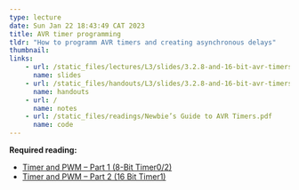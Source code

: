 ```yaml
---
type: lecture
date: Sun Jan 22 18:43:49 CAT 2023
title: AVR timer programming
tldr: "How to programm AVR timers and creating asynchronous delays"
thumbnail: 
links: 
    - url: /static_files/lectures/L3/slides/3.2.8-and-16-bit-avr-timers.pdf
      name: slides
    - url: /static_files/handouts/L3/slides/3.2.8-and-16-bit-avr-timers.pdf
      name: handouts
    - url: /
      name: notes
    - url: /static_files/readings/Newbie’s Guide to AVR Timers.pdf
      name: code
---
```


**Required reading:**
 
- [Timer and PWM – Part 1 (8-Bit Timer0/2)](https://wolles-elektronikkiste.de/en/timer-and-pwm-part-1-8-bit-timer0-2)
- [Timer and PWM – Part 2 (16 Bit Timer1)](https://wolles-elektronikkiste.de/en/timer-and-pwm-part-2-16-bit-timer1)




